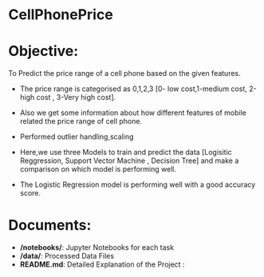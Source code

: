 # CellPhonePrice
# Objective:
To Predict the price range of a cell phone based on the given features.

- The price range is categorised as 0,1,2,3 [0- low cost,1-medium cost, 2-high cost , 3-Very high cost].

- Also we get some information about how different features of mobile related the price range of cell phone.
- Performed outlier handling,scaling
-    Here,we use three Models to train and predict the data [Logisitic Reggression, Support Vector Machine , Decision Tree] and make a comparison on which model is performing well.

- The Logistic Regression model is performing well with a good accuracy score.

# Documents:
- **/notebooks/**: Jupyter Notebooks for each task
- **/data/**: Processed Data Files
- **README.md**: Detailed Explanation of the Project
:

